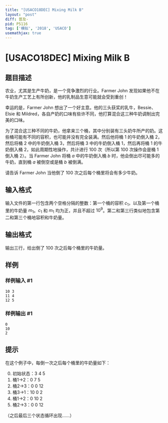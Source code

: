 ```yaml
---
title: "[USACO18DEC] Mixing Milk B"
layout: "post"
diff: 普及-
pid: P5116
tag: ['模拟', '2018', 'USACO']
usemathjax: true
---
```


# [USACO18DEC] Mixing Milk B
## 题目描述

农业，尤其是生产牛奶，是一个竞争激烈的行业。Farmer John 发现如果他不在牛奶生产工艺上有所创新，他的乳制品生意可能就会受到重创！

幸运的是，Farmer John 想出了一个好主意。他的三头获奖的乳牛，Bessie、Elsie 和 Mildred，各自产奶的口味有些许不同，他打算混合这三种牛奶调制出完美的口味。

为了混合这三种不同的牛奶，他拿来三个桶，其中分别装有三头奶牛所产的奶。这些桶可能有不同的容积，也可能并没有完全装满。然后他将桶 $1$ 的牛奶倒入桶 $2$，然后将桶 $2$ 中的牛奶倒入桶 $3$，然后将桶 $3$ 中的牛奶倒入桶 $1$，然后再将桶 $1$ 的牛奶倒入桶 $2$，如此周期性地操作，共计进行 $100$ 次（所以第 $100$ 次操作会是桶 $1$ 倒入桶 $2$）。当 Farmer John 将桶 $a$ 中的牛奶倒入桶 $b$ 时，他会倒出尽可能多的牛奶，直到桶 $a$ 被倒空或是桶 $b$ 被倒满。

请告诉 Farmer John 当他倒了 $100$ 次之后每个桶里将会有多少牛奶。


## 输入格式

输入文件的第一行包含两个空格分隔的整数：第一个桶的容积 $c_1$，以及第一个桶里的牛奶量 $m_1$。$c_1$ 和 $m_1$ 均为正，并且不超过 $10^9$。第二和第三行类似地包含第二和第三个桶地容积和牛奶量。
## 输出格式

输出三行，给出倒了 $100$ 次之后每个桶里的牛奶量。
## 样例

### 样例输入 #1
```
10 3
11 4
12 5
```
### 样例输出 #1
```
0
10
2
```
## 提示

在这个例子中，每倒一次之后每个桶里的牛奶量如下：

0. 初始状态：3  4  5
1. 桶1->2：0  7  5
2. 桶2->3：0  0  12
3. 桶3->1：10 0  2
4. 桶1->2：0  10 2
5. 桶2->3：0  0  12

（之后最后三个状态循环出现……）
